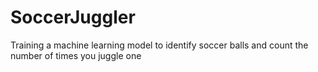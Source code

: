 # SoccerJuggler
Training a machine learning model to identify soccer balls and count the number of times you juggle one
